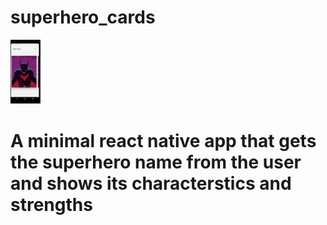 # superhero_cards

<img src="additionals/superhero.png" width="48">

# A minimal react native app that gets the superhero name from the user and shows its characterstics and strengths
